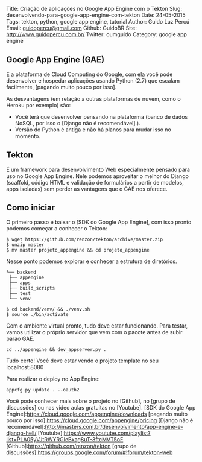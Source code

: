 Title: Criação de aplicações no Google App Engine com o Tekton
Slug: desenvolvendo-para-google-app-engine-com-tekton
Date: 24-05-2015
Tags: tekton, python, google app engine, tutorial
Author: Guido Luz Percú
Email:  guidopercu@gmail.com
Github: GuidoBR
Site: http://www.guidopercu.com.br/
Twitter: oumguido
Category: google app engine

## Google App Engine (GAE)
É a plataforma de Cloud Computing do Google, com ela você pode desenvolver e hospedar aplicações usando Python (2.7) que escalam facilmente, [pagando muito pouco por isso].

As desvantagens (em relação a outras plataformas de nuvem, como o Heroku por exemplo) são:
- Você terá que desenvolver pensando na plataforma (banco de dados NoSQL, por isso o [Django não é recomendável].).
- Versão do Python é antiga e não há planos para mudar isso no momento.

## Tekton
É um framework para desenvolvimento Web especialmente pensado para uso no Google App Engine. Nele podemos aproveitar o melhor do Django (scaffold, código HTML e validação de formulários a partir de modelos, apps isoladas) sem perder as vantagens que o GAE nos oferece.  

 ## Como iniciar
 O primeiro passo é baixar  o [SDK do Google App Engine], com isso pronto podemos começar a conhecer o Tekton:

```
$ wget https://github.com/renzon/tekton/archive/master.zip
$ unzip master
$ mv master projeto_appengine && cd projeto_appengine     
```
Nesse ponto podemos explorar e conhecer a estrutura de diretórios.
```
└── backend
 ├── appengine
 ├── apps
 ├── build_scripts
 ├── test
 └── venv
```

```
$ cd backend/venv/ && ./venv.sh
$ source ./bin/activate         
```
Com o ambiente virtual pronto, tudo deve estar funcionando. Para testar, 
vamos utilizar o próprio servidor que vem com o pacote antes de subir parao GAE.

``` 
cd ../appengine && dev_appserver.py . 
```

Tudo certo! Você deve estar vendo o projeto template no seu localhost:8080

Para realizar o deploy no App Engine:

```         
appcfg.py update . --oauth2
```                 
Você pode conhecer mais sobre o projeto no [Github], no [grupo de discussões] ou nas vídeo aulas gratuitas no [Youtube].
[SDK do Google App Engine]:https://cloud.google.com/appengine/downloads 
[pagando muito pouco por isso]:https://cloud.google.com/appengine/pricing
[Django não é recomendável]:http://imasters.com.br/desenvolvimento/app-engine-e-django-hell/
[Youtube]:https://www.youtube.com/playlist?list=PLA05yVJtRWYRGIeBxag8uT-3ftcMVT5oF
[Github]:https://github.com/renzon/tekton
[grupo de discussões]:https://groups.google.com/forum/#!forum/tekton-web
